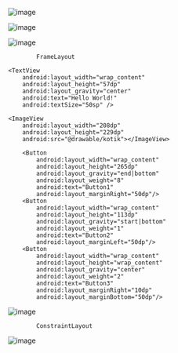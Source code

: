 ![image](https://user-images.githubusercontent.com/97594112/194016717-c82da984-47df-41b2-bf1f-e2b4754d624b.png)

![image](https://user-images.githubusercontent.com/97594112/194016960-017d592e-96a4-4f15-88ff-43b4837f83f9.png)

![image](https://user-images.githubusercontent.com/97594112/194511107-92270cfb-507b-4a1a-a9f1-f7b579362928.png)

            FrameLayout
<?xml version="1.0" encoding="utf-8"?>
<FrameLayout xmlns:android="http://schemas.android.com/apk/res/android"
    xmlns:app="http://schemas.android.com/apk/res-auto"
    xmlns:tools="http://schemas.android.com/tools"
    android:layout_width="match_parent"
    android:layout_height="match_parent"
    tools:context=".MainActivity"
    android:orientation="vertical"
    android:gravity="center">

    <TextView
        android:layout_width="wrap_content"
        android:layout_height="57dp"
        android:layout_gravity="center"
        android:text="Hello World!"
        android:textSize="50sp" />

    <ImageView
        android:layout_width="208dp"
        android:layout_height="229dp"
        android:src="@drawable/kotik"></ImageView>

        <Button
            android:layout_width="wrap_content"
            android:layout_height="265dp"
            android:layout_gravity="end|bottom"
            android:layout_weight="8"
            android:text="Button1"
            android:layout_marginRight="50dp"/>
        <Button
            android:layout_width="wrap_content"
            android:layout_height="113dp"
            android:layout_gravity="start|bottom"
            android:layout_weight="1"
            android:text="Button2"
            android:layout_marginLeft="50dp"/>
        <Button
            android:layout_width="wrap_content"
            android:layout_height="wrap_content"
            android:layout_gravity="center"
            android:layout_weight="2"
            android:text="Button3"
            android:layout_marginRight="10dp"
            android:layout_marginBottom="50dp"/>

</FrameLayout>

![image](https://user-images.githubusercontent.com/97594112/195797490-4e0287e6-afb9-468c-91e3-e41cd209f11e.png)


            ConstraintLayout
![image](https://user-images.githubusercontent.com/97594112/195801977-dc3ab327-b60b-4ead-a021-a59f23a4bfa7.png)
